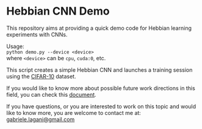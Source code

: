 # Hebbian CNN Demo

This repository aims at providing a quick demo code for Hebbian learning 
experiments with CNNs.

Usage:  
`python demo.py --device <device>`  
where `<device>` can be `cpu`, `cuda:0`, etc.

This script creates a simple Hebbian CNN and launches a training session
using the [CIFAR-10](https://www.cs.toronto.edu/~kriz/cifar.html) dataset.

If you would like to know more about possible future work directions in 
this field, you can check this [document](https://docs.google.com/document/d/1mRNC0AEkrW7tcztbNuXdoz428ZCwbBW8kA2FZKZBh2o/edit?usp=sharing).

If you have questions, or you are interested to work on this topic and 
would like to know more, you are welcome to contact me at: 
gabriele.lagani@gmail.com

